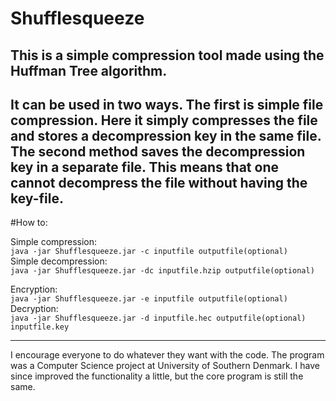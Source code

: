 # Shufflesqueeze
This is a simple compression tool made using the Huffman Tree algorithm.
---
It can be used in two ways. The first is simple file compression. Here it simply compresses the file and stores a decompression key in the same file.
The second method saves the decompression key in a separate file. This means that one cannot decompress the file without having
 the key-file.
 ---
#How to:

Simple compression:<br>
`java -jar Shufflesqueeze.jar -c inputfile outputfile(optional)`<br>
Simple decompression:<br>
`java -jar Shufflesqueeze.jar -dc inputfile.hzip outputfile(optional)`<br>

Encryption:<br>
`java -jar Shufflesqueeze.jar -e inputfile outputfile(optional)`<br>
Decryption:<br>
`java -jar Shufflesqueeze.jar -d inputfile.hec outputfile(optional) inputfile.key`<br>

---
I encourage everyone to do whatever they want with the code. The program was a Computer Science project at University of Southern Denmark. I have since improved the functionality a little, but the core program is still the same.
 
 

